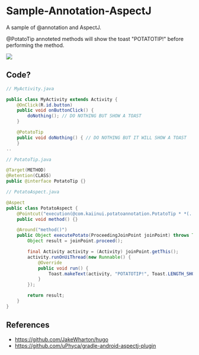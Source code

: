 Sample-Annotation-AspectJ
=========================

A sample of @annotation and AspectJ.

@PotatoTip annoteted methods will show the toast "POTATOTIP!" before performing the method.

![](https://dl.dropboxusercontent.com/u/7817937/_github/potatotip.gif)

Code?
---

```java
// MyActivity.java

public class MyActivity extends Activity {
    @OnClick(R.id.button)
    public void onButtonClick() {
        doNothing(); // DO NOTHING BUT SHOW A TOAST
    }

    @PotatoTip
    public void doNothing() { // DO NOTHING BUT IT WILL SHOW A TOAST
    }
..
```

```java
// PotatoTip.java

@Target(METHOD)
@Retention(CLASS)
public @interface PotatoTip {}
```

```java
// PotatoAspect.java

@Aspect
public class PotatoAspect {
    @Pointcut("execution(@com.kaiinui.potatoannotation.PotatoTip * *(..))")
    public void method() {}

    @Around("method()")
    public Object executePotato(ProceedingJoinPoint joinPoint) throws Throwable {
        Object result = joinPoint.proceed();

        final Activity activity = (Activity) joinPoint.getThis();
        activity.runOnUiThread(new Runnable() {
            @Override
            public void run() {
                Toast.makeText(activity, "POTATOTIP!", Toast.LENGTH_SHORT).show();
            }
        });

        return result;
    }
}
```

References
---

- https://github.com/JakeWharton/hugo
- https://github.com/uPhyca/gradle-android-aspectj-plugin
